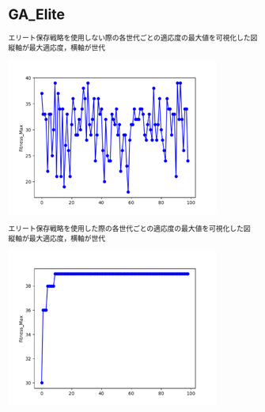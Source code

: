 # GA_Elite
エリート保存戦略を使用しない際の各世代ごとの適応度の最大値を可視化した図  
縦軸が最大適応度，横軸が世代  
<div>
	<img src='/img/ga2.png'width="420px">
</div>

エリート保存戦略を使用した際の各世代ごとの適応度の最大値を可視化した図  
縦軸が最大適応度，横軸が世代  
<div>
	<img src='/img/ga_elite2.png'width="420px">
</div>

